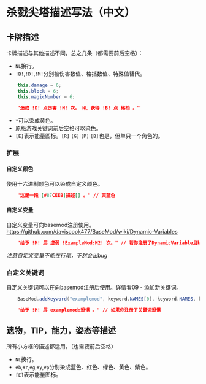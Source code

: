 # 杀戮尖塔描述写法（中文）

## 卡牌描述

卡牌描述与其他描述不同，总之几条（都需要前后空格）：
* `NL`换行。
* `!B!`,`!D!`,`!M!`分别被伤害数值、格挡数值、特殊值替代。
```java
    this.damage = 6;
    this.block = 6;
    this.magicNumber = 6;
```
```json
    "造成 !D! 点伤害 !M! 次。 NL 获得 !B! 点 格挡 。"
```
* `*`可以染成黄色。
* 原版游戏关键词前后空格可以染色。
* `[E]`表示能量图标。`[R]` `[G]` `[P]` `[B]`也是，但单只一个角色的。

### 扩展

#### 自定义颜色

使用十六进制颜色可以染成自定义颜色。
```json
    "这是一段 [#87CEEB]描述[] 。" // 天蓝色
```

#### 自定义变量

自定义变量可向basemod注册使用。
https://github.com/daviscook477/BaseMod/wiki/Dynamic-Variables

```json
    "给予 !M! 层 虚弱 !ExampleMod:M2! 次。" // 若你注册了DynamicVariable且key()返回“ExampleMod:M2”
```
*注意自定义变量不能在行尾，不然会出bug*

### 自定义关键词

自定义关键词可以在向basemod注册后使用。详情看09 - 添加新关键词。
```java
    BaseMod.addKeyword("examplemod", keyword.NAMES[0], keyword.NAMES, keyword.DESCRIPTION);
```

```json
    "给予 !M! 层 examplemod:恐惧 。" // 如果你注册了关键词恐惧
```

## 遗物，TIP，能力，姿态等描述

所有小方框的描述都适用。（也需要前后空格）

* `NL`换行。
* `#b`,`#r`,`#g`,`#y`,`#p`分别染成蓝色、红色、绿色、黄色、紫色。
* `[E]`表示能量图标。